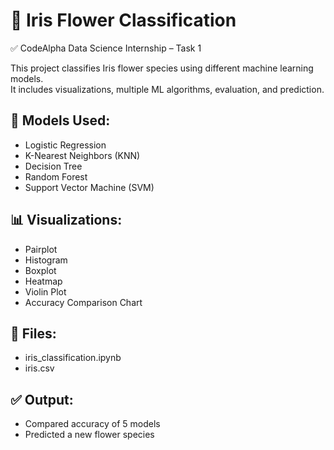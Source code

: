 # 🌸 Iris Flower Classification
✅ CodeAlpha Data Science Internship – Task 1

This project classifies Iris flower species using different machine learning models.  
It includes visualizations, multiple ML algorithms, evaluation, and prediction.

## 🔹 Models Used:
- Logistic Regression
- K-Nearest Neighbors (KNN)
- Decision Tree
- Random Forest
- Support Vector Machine (SVM)

## 📊 Visualizations:
- Pairplot
- Histogram
- Boxplot
- Heatmap
- Violin Plot
- Accuracy Comparison Chart

## 📁 Files:
- iris_classification.ipynb
- iris.csv

## ✅ Output:
- Compared accuracy of 5 models
- Predicted a new flower species
